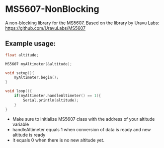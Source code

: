 # MS5607-NonBlocking
A non-blocking library for the MS5607. 
Based on the library by Uravu Labs: https://github.com/UravuLabs/MS5607



## Example usage:


``` cpp
float altitude;

MS5607 myAltimeter(&altitude);

void setup(){
    myAltimeter.begin();
}

void loop(){
    if(myAltimeter.handleAltimeter() == 1){
        Serial.println(altitude);
    }
}
```


- Make sure to initialize MS5607 class with the address of your altitude variable
- handleAltimeter equals 1 when conversion of data is ready and new altitude is ready
- It equals 0 when there is no new altitude yet.
